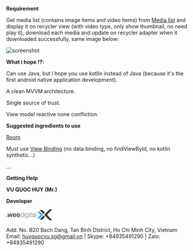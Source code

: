 **Requirement**

Get media list (contains image items and video items) from [Media list](https://raw.githubusercontent.com/wee-test/test2022/main/media-list) and display it on recycler view (with video type, only show thumbnail, no need play it), download each media and update on recycler adapter when it downloaded successfully, same image below:

![screenshot](https://github.com/wee-test/test2022/blob/main/screenshot.gif)


**What i hope !?:**

Can use Java, but i hope you use kotlin instead of Java (because it's the first android native application development).

A clean MVVM architecture.

Single source of trust.

View model reactive none confliction.


**Suggested ingredients to use**

[Room](https://developer.android.com/jetpack/androidx/releases/room)

Must use [View Binding](https://developer.android.com/topic/libraries/view-binding#kts) (no data binding, no findViewById, no kotlin synthetic...)

...

**Getting Help** 

**VU QUOC HUY (Mr.)**

**Developer**

![wee](wee_logo.png)

Add: No. B20 Bach Dang, Tan Binh District, Ho Chi Minh City, Vietnam
Email: huyquocvu.sg@gmail.vn |  Skype: +84935491290 | Zalo: +84935491290